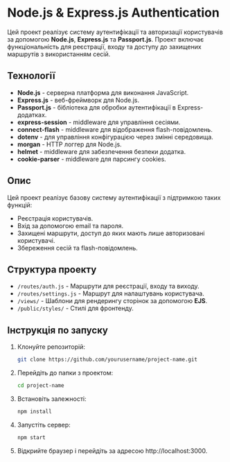 # Node.js & Express.js Authentication

Цей проект реалізує систему аутентифікації та авторизації користувачів за допомогою **Node.js**, **Express.js** та **Passport.js**. Проект включає функціональність для реєстрації, входу та доступу до захищених маршрутів з використанням сесій.

## Технології

- **Node.js** - серверна платформа для виконання JavaScript.
- **Express.js** - веб-фреймворк для Node.js.
- **Passport.js** - бібліотека для обробки аутентифікації в Express-додатках.
- **express-session** - middleware для управління сесіями.
- **connect-flash** - middleware для відображення flash-повідомлень.
- **dotenv** - для управління конфігурацією через змінні середовища.
- **morgan** - HTTP логгер для Node.js.
- **helmet** - middleware для забезпечення безпеки додатка.
- **cookie-parser** - middleware для парсингу cookies.

## Опис

Цей проект реалізує базову систему аутентифікації з підтримкою таких функцій:
- Реєстрація користувачів.
- Вхід за допомогою email та пароля.
- Захищені маршрути, доступ до яких мають лише авторизовані користувачі.
- Збереження сесій та flash-повідомлень.

## Структура проекту

- `/routes/auth.js` - Маршрути для реєстрації, входу та виходу.
- `/routes/settings.js` - Маршрут для налаштувань користувача.
- `/views/` - Шаблони для рендерингу сторінок за допомогою **EJS**.
- `/public/styles/` - Стилі для фронтенду.

## Інструкція по запуску

1. Клонуйте репозиторій:
   ```bash
   git clone https://github.com/yourusername/project-name.git

2. Перейдіть до папки з проектом:
   ```bash
   cd project-name

3. Встановіть залежності:
   ```bash
   npm install
   
4. Запустіть сервер:
   ```bash
   npm start

5. Відкрийте браузер і перейдіть за адресою http://localhost:3000. 
